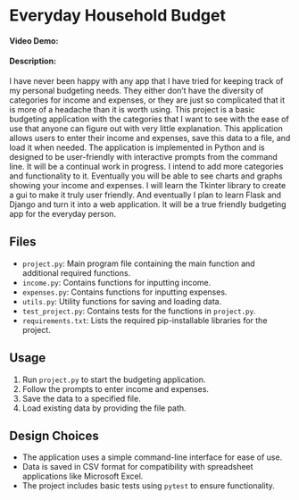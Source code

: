 # Everyday Household Budget
#### Video Demo:  <URL HERE>
#### Description:
I have never been happy with any app that I have tried for keeping track of my personal budgeting needs. They either don’t have the diversity of categories for income and expenses, or they are just so complicated that it is more of a headache than it is worth using. This project is a basic budgeting application with the categories that I want to see with the ease of use that anyone can figure out with very little explanation. This application allows users to enter their income and expenses, save this data to a file, and load it when needed. The application is implemented in Python and is designed to be user-friendly with interactive prompts from the command line. 
It will be a continual work in progress. I intend to add more categories and functionality to it. Eventually you will be able to see charts and graphs showing your income and expenses. I will learn the Tkinter library to create a gui to make it truly user friendly. And eventually I plan to learn Flask and Django and turn it into a web application. It will be a true friendly budgeting app for the everyday person.


## Files
- `project.py`: Main program file containing the main function and additional required functions.
- `income.py`: Contains functions for inputting income.
- `expenses.py`: Contains functions for inputting expenses.
- `utils.py`: Utility functions for saving and loading data.
- `test_project.py`: Contains tests for the functions in `project.py`.
- `requirements.txt`: Lists the required pip-installable libraries for the project.

## Usage
1. Run `project.py` to start the budgeting application.
2. Follow the prompts to enter income and expenses.
3. Save the data to a specified file.
4. Load existing data by providing the file path.

## Design Choices
- The application uses a simple command-line interface for ease of use.
- Data is saved in CSV format for compatibility with spreadsheet applications like Microsoft Excel.
- The project includes basic tests using `pytest` to ensure functionality.
